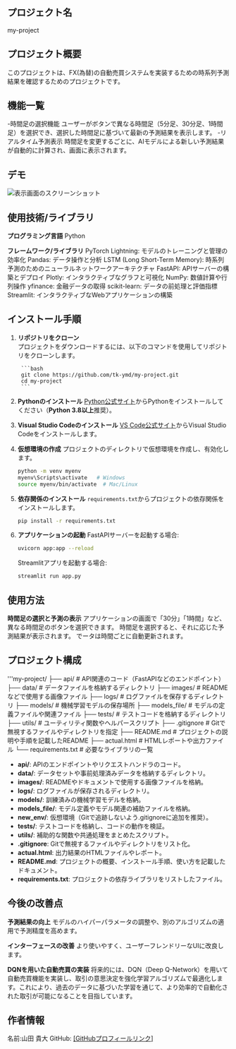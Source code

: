 ## プロジェクト名
   my-project

## プロジェクト概要
   このプロジェクトは、FX(為替)の自動売買システムを実装するための時系列予測結果を確認するためのプロジェクトです。

## 機能一覧
   -時間足の選択機能
   ユーザーがボタンで異なる時間足（5分足、30分足、1時間足）を選択でき、選択した時間足に基づいて最新の予測結果を表示します。
   -リアルタイム予測表示
   時間足を変更するごとに、AIモデルによる新しい予測結果が自動的に計算され、画面に表示されます。

## デモ
   ![表示画面のスクリーンショット](images/screenshot1.png)

## 使用技術/ライブラリ

**プログラミング言語**
   Python

**フレームワーク/ライブラリ**
   PyTorch Lightning: モデルのトレーニングと管理の効率化
   Pandas: データ操作と分析
   LSTM (Long Short-Term Memory): 時系列予測のためのニューラルネットワークアーキテクチャ
   FastAPI: APIサーバーの構築とデプロイ
   Plotly: インタラクティブなグラフと可視化
   NumPy: 数値計算や行列操作
   yfinance: 金融データの取得
   scikit-learn: データの前処理と評価指標
   Streamlit: インタラクティブなWebアプリケーションの構築

## インストール手順

1. **リポジトリをクローン**  
    プロジェクトをダウンロードするには、以下のコマンドを使用してリポジトリをクローンします。

        ```bash
        git clone https://github.com/tk-ymd/my-project.git
        cd my-project
        ```

2. **Pythonのインストール**
    [Python公式サイト](https://www.python.org/downloads/)からPythonをインストールしてください（**Python 3.8以上**推奨）。

3. **Visual Studio Codeのインストール**
   [VS Code公式サイト](https://code.visualstudio.com/)からVisual Studio Codeをインストールします。

4. **仮想環境の作成**
   プロジェクトのディレクトリで仮想環境を作成し、有効化します。
     ```bash
     python -m venv myenv
     myenv\Scripts\activate   # Windows
     source myenv/bin/activate  # Mac/Linux
     ```

5. **依存関係のインストール**
   `requirements.txt`からプロジェクトの依存関係をインストールします。
     ```bash
     pip install -r requirements.txt
     ```

6. **アプリケーションの起動**
   FastAPIサーバーを起動する場合:
     ```bash
     uvicorn app:app --reload
     ```
   Streamlitアプリを起動する場合:
     ```bash
     streamlit run app.py
     ```

## 使用方法
   **時間足の選択と予測の表示**
   アプリケーションの画面で「30分」「1時間」など、異なる時間足のボタンを選択できます。
   時間足を選択すると、それに応じた予測結果が表示されます。
   でータは時間ごとに自動更新されます。

## プロジェクト構成
   '''my-project/
   ├── api/                 # API関連のコード（FastAPIなどのエンドポイント）
   ├── data/                # データファイルを格納するディレクトリ
   ├── images/              # READMEなどで使用する画像ファイル
   ├── logs/                # ログファイルを保存するディレクトリ
   ├── models/              # 機械学習モデルの保存場所
   ├── models_file/         # モデルの定義ファイルや関連ファイル
   ├── tests/               # テストコードを格納するディレクトリ
   ├── utils/               # ユーティリティ関数やヘルパースクリプト
   ├── .gitignore           # Gitで無視するファイルやディレクトリを指定
   ├── README.md            # プロジェクトの説明や手順を記載したREADME
   ├── actual.html          # HTMLレポートや出力ファイル
   └── requirements.txt     # 必要なライブラリの一覧



- **api/**: APIのエンドポイントやリクエストハンドラのコード。
- **data/**: データセットや事前処理済みデータを格納するディレクトリ。
- **images/**: READMEやドキュメントで使用する画像ファイルを格納。
- **logs/**: ログファイルが保存されるディレクトリ。
- **models/**: 訓練済みの機械学習モデルを格納。
- **models_file/**: モデル定義やモデル関連の補助ファイルを格納。
- **new_env/**: 仮想環境（Gitで追跡しないよう.gitignoreに追加を推奨）。
- **tests/**: テストコードを格納し、コードの動作を検証。
- **utils/**: 補助的な関数や共通処理をまとめたスクリプト。
- **.gitignore**: Gitで無視するファイルやディレクトリをリスト化。
- **actual.html**: 出力結果のHTMLファイルやレポート。
- **README.md**: プロジェクトの概要、インストール手順、使い方を記載したドキュメント。
- **requirements.txt**: プロジェクトの依存ライブラリをリストしたファイル。

## 今後の改善点

   **予測結果の向上**
   モデルのハイパーパラメータの調整や、別のアルゴリズムの適用で予測精度を高めます。

   **インターフェースの改善**
   より使いやすく、ユーザーフレンドリーなUIに改良します。

   **DQNを用いた自動売買の実装**
   将来的には、DQN（Deep Q-Network）を用いて自動売買機能を実装し、取引の意思決定を強化学習アルゴリズムで最適化します。これにより、過去のデータに基づいた学習を通じて、より効率的で自動化された取引が可能になることを目指しています。

## 作者情報
   名前:山田 貴大
   GitHub: [\[GitHubプロフィールリンク\]](https://github.com/tk-ymd)